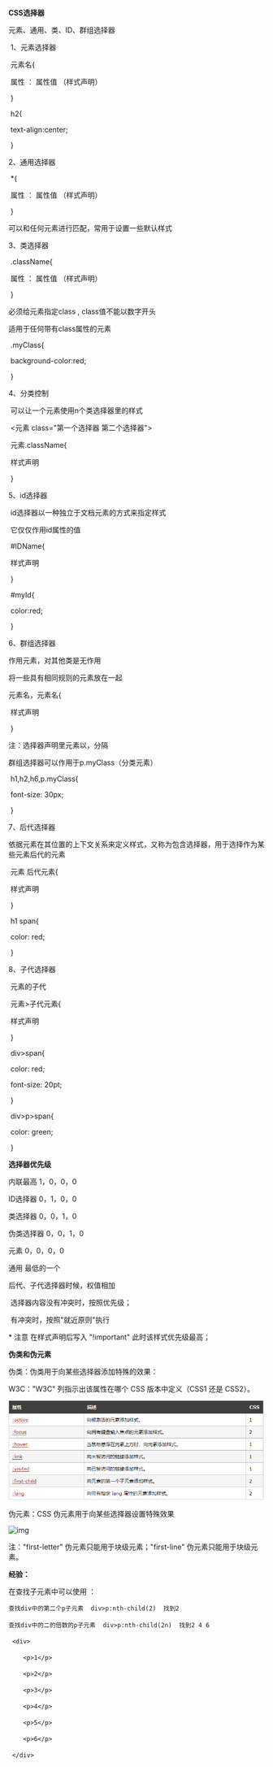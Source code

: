 **CSS选择器**

元素、通用、类、ID、群组选择器

​      1、元素选择器

​            元素名{

​                       属性 ： 属性值 （样式声明）

​            }

​            h2{            

​                 text-align:center;

​            }

2、通用选择器

​             *{

​                   属性 ： 属性值 （样式声明）

​               }

可以和任何元素进行匹配，常用于设置一些默认样式



3、类选择器

​      .className{

​          属性 ： 属性值 （样式声明）

​      }

必须给元素指定class , class值不能以数字开头

适用于任何带有class属性的元素

​             .myClass{

​             	background-color:red;

​             }

4、分类控制

​     		可以让一个元素使用n个类选择器里的样式

​                  <元素 class="第一个选择器   第二个选择器">

​      		元素.className{

​                           样式声明

​                      }

5、id选择器

​     id选择器以一种独立于文档元素的方式来指定样式

​     它仅仅作用id属性的值

​     \#IDName{

​                          样式声明

​                     }

​     \#myId{

​                  color:red;

​                }



6、群组选择器

作用元素，对其他类是无作用

将一些具有相同规则的元素放在一起

元素名，元素名{

​                      样式声明

​                }

注：选择器声明里元素以，分隔

群组选择器可以作用于p.myClass（分类元素）

​            h1,h2,h6,p.myClass{

​                 font-size: 30px;

​             }



7、后代选择器

依据元素在其位置的上下文关系来定义样式，又称为包含选择器，用于选择作为某些元素后代的元素

​     元素 后代元素{

​          样式声明

​     }

​     h1 span{

​          color: red;

​     }



8、子代选择器

​     元素的子代

​     元素>子代元素{

​          样式声明

​     }

​     div>span{

​               color: red;

​               font-size: 20pt;

​     }

​     div>p>span{

​               color: green;

​      }



**选择器优先级**

内联最高      1，0，0，0

ID选择器      0，1，0，0

类选择器      0，0，1，0

伪类选择器   0，0，1，0

元素            0，0，0，0

通用         最低的一个

后代、子代选择器时候，权值相加



​     选择器内容没有冲突时，按照优先级；

​     有冲突时，按照"就近原则"执行 

\* 注意 在样式声明后写入 "!important" 此时该样式优先级最高；



**伪类和伪元素**

伪类：伪类用于向某些选择器添加特殊的效果：

W3C："W3C" 列指示出该属性在哪个 CSS 版本中定义（CSS1 还是 CSS2）。

![image](https://github.com/massiry/file/blob/master/clipboard.png)



伪元素：CSS 伪元素用于向某些选择器设置特殊效果

![img](C:/Users/yafei/AppData/Local/YNote/data/m15508511041_1@163.com/7f9195f3166d4bb1ae233099a72e6636/clipboard.png)

注："first-letter" 伪元素只能用于块级元素；"first-line" 伪元素只能用于块级元素。



**经验：**

在查找子元素中可以使用 ：

```
查找div中的第二个p子元素  div>p:nth-child(2)  找到2

查找div中的二的倍数的p子元素  div>p:nth-child(2n)  找到2 4 6

 <div>

    <p>1</p>

    <p>2</p>

    <p>3</p>

    <p>4</p>

    <p>5</p>

    <p>6</p>

 </div>
```

